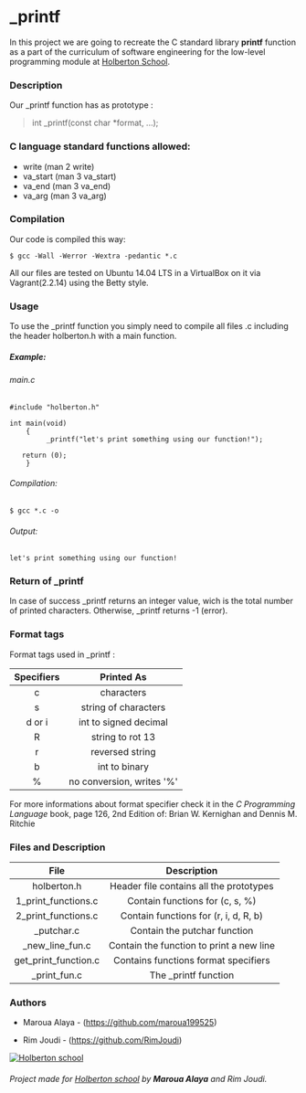 #  _printf

In this project we are going to recreate the C standard library **printf** function as a part of the curriculum of software engineering for the low-level programming module at [Holberton School](https://www.holbertonschool.com/tn/en/ "Holberton School").

### Description
Our _printf function has as prototype :

> int _printf(const char *format, ...);

###  C language standard functions allowed:

- write (man 2 write)
- va_start (man 3 va_start)
- va_end (man 3 va_end)
- va_arg (man 3 va_arg)

###  Compilation

Our code is compiled this way:

`$ gcc -Wall -Werror -Wextra -pedantic *.c`

All our files are tested on Ubuntu 14.04 LTS in a VirtualBox on it via Vagrant(2.2.14) using the Betty style.

###  Usage

To use the _printf function you simply need to compile all files .c including the header holberton.h with a main function.

##### Example:

######  main.c


    #include "holberton.h"

    int main(void)
	    {
		     _printf("let's print something using our function!");

       return (0);
	    }

###### Compilation:


`$ gcc *.c -o`

###### Output:

`let's print something using our function!`

###  Return of _printf

In case of success _printf returns an integer value, wich is the total number of printed characters.
Otherwise, _printf returns -1 (error).


### Format tags

Format tags used in _printf :

|Specifiers   |  Printed As  |
| :------------: | :------------: |
| c  |  characters |
|s   | string of characters  |
|  d or i  | int to signed decimal  |
|  R | string to rot 13 |
| r  | reversed string  |
| b  | int to binary |
| %  | no conversion, writes '%'  |


For more informations about format specifier check it in the *C Programming Language* book, page 126, 2nd Edition of:
Brian W. Kernighan  and Dennis M. Ritchie



###  Files and Description

|File   | Description  |
| :------------: | :------------: |
| holberton.h  |  Header file contains all the prototypes|
| 1_print_functions.c  | Contain functions for (c, s, %) |
| 2_print_functions.c  | Contain functions for (r, i, d, R, b) |
| _putchar.c |  Contain the putchar function |
| _new_line_fun.c  | Contain the function to print a new line  |
| get_print_function.c | Contains functions format specifiers |
| _print_fun.c | The _printf function |



### Authors

* Maroua Alaya  - (https://github.com/maroua199525)

* Rim Joudi  - (https://github.com/RimJoudi)








[![Holberton school](https://encrypted-tbn0.gstatic.com/images?q=tbn:ANd9GcT8g8Cvqw9Z7Rx9IHGq9gKYneeM1U4_KvUNTeaCBkX2L5pFE3Ihw-5uNGs9xPSmUb5kXA&usqp=CAU)](https://www.holbertonschool.com/tn/en/ "Holberton school")








###### Project made for [Holberton school](https://www.holbertonschool.com/tn/en/ "Holberton school") by **Maroua Alaya** and  Rim Joudi.
